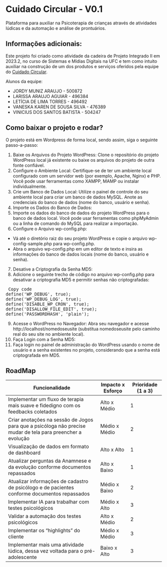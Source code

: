 # Cuidado Circular - V0.1

Plataforma para auxiliar na Psicoterapia de crianças através de atividades lúdicas e da automação e análise de prontuários. 

## Informações adicionais:
Este projeto foi criado como atividade da cadeira de Projeto Integrado II em 2023.2, no curso de Sistemas e Mídias Digitais na UFC e tem como intuito auxiliar na construção 
de um dos produtos e serviços oferidos pela equipe do [Cuidado Circular](https://www.instagram.com/cuidado.circular/). 

Alunos da equipe:
* JORDY MUNIZ ARAUJO - 500872
* LARISSA ARAUJO AGUIAR - 496384
* LETÍCIA DE LIMA TORRES - 496492
* VANESKA KAREN DE SOUSA SILVA - 476389 
* VINICIUS DOS SANTOS BATISTA - 504247

## Como baixar o projeto e rodar? 

O projeto está em Wordpress de forma local, sendo assim, siga o seguinte passo-a-passo:

1. Baixe os Arquivos do Projeto WordPress: Clone o repositório do projeto WordPress local já existente ou baixe os arquivos do projeto de outra fonte confiável.
2. Configure o Ambiente Local: Certifique-se de ter um ambiente local configurado com um servidor web (por exemplo, Apache, Nginx) e PHP. Você pode usar ferramentas como XAMPP, MAMP ou instalar individualmente.
3. Crie um Banco de Dados Local: Utilize o painel de controle do seu ambiente local para criar um banco de dados MySQL. Anote as credenciais do banco de dados (nome do banco, usuário e senha).
4. Importe os Dados do Banco de Dados:
5. Importe os dados do banco de dados do projeto WordPress para o banco de dados local. Você pode usar ferramentas como phpMyAdmin ou a linha de comando do MySQL para realizar a importação.
6. Configure o Arquivo wp-config.php:
  * Vá até o diretório raiz do seu projeto WordPress e copie o arquivo wp-config-sample.php para wp-config.php.
  * Abra o arquivo wp-config.php em um editor de texto e insira as informações do banco de dados locais (nome do banco, usuário e senha).
7. Desative a Criptografia da Senha MD5:
8. Adicione o seguinte trecho de código no arquivo wp-config.php para desativar a criptografia MD5 e permitir senhas não criptografadas:
<PRE> Copy code
define('WP_DEBUG', true);
define('WP_DEBUG_LOG', true);
define('DISABLE_WP_CRON', true);
define('DISALLOW_FILE_EDIT', true);
define('PASSWORDHASH', 'plain'); 
</PRE>
9. Acesse o WordPress no Navegador: Abra seu navegador e acesse http://localhost/nomedoseusite (substitua nomedoseusite pelo caminho real do seu site no ambiente local).
10. Faça Login com a Senha MD5:
11. Faça login no painel de administração do WordPress usando o nome de usuário e a senha existentes no projeto, considerando que a senha está criptografada em MD5.

## RoadMap

| Funcionalidade                                                        | Impacto  x Esforço | Prioridade (1 a 3) |
|------------------------------------------------------------------------|-------------------|--------------------|
| Implementar um fluxo de terapia mais suave e fidedigno com os feedbacks coletados | Alto x Médio | 1                  |
| Criar anotações na sessão de Jogos para que a psicóloga não precise mudar de tela para preencher a evolução | Médio x Médio | 2                  |
| Visualização de dados em formato de dashboard                         | Alto x Alto | 1                  |
| Atualizar perguntas da Anamnese e da evolução conforme documentos repassados | Alto x Baixo | 1                  |
| Atualizar informações de cadastro de psicólogo e de pacientes conforme documentos repassados | Médio x Baixo | 2                  |
| Implementar IA para trabalhar com testes psicológicos                  | Médio x Alto | 3                  |
| Validar a automação dos testes psicológicos                            | Alto x Médio | 2                  |
| Implementar os “highlights” do cliente                                | Médio x Médio | 3                  |
| Implementar mais uma atividade lúdica, dessa vez voltada para o pré-adolescente | Baixo x Alto | 3                  |


